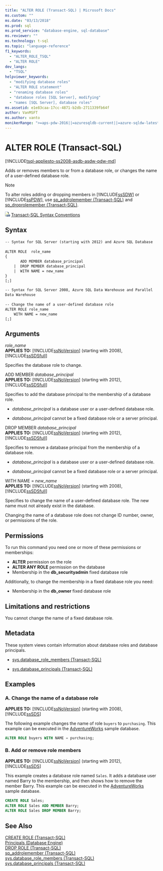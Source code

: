 ```yaml
---
title: "ALTER ROLE (Transact-SQL) | Microsoft Docs"
ms.custom: ""
ms.date: "03/13/2018"
ms.prod: sql
ms.prod_service: "database-engine, sql-database"
ms.reviewer: ""
ms.technology: t-sql
ms.topic: "language-reference"
f1_keywords: 
  - "ALTER_ROLE_TSQL"
  - "ALTER ROLE"
dev_langs: 
  - "TSQL"
helpviewer_keywords: 
  - "modifying database roles"
  - "ALTER ROLE statement"
  - "renaming database roles"
  - "database roles [SQL Server], modifying"
  - "names [SQL Server], database roles"
ms.assetid: e1e83caa-17cc-4871-b2db-2711339fb64f
author: VanMSFT
ms.author: vanto
monikerRange: ">=aps-pdw-2016||=azuresqldb-current||=azure-sqldw-latest||>=sql-server-2016||=sqlallproducts-allversions||>=sql-server-linux-2017||=azuresqldb-mi-current"
---
```

# ALTER ROLE (Transact-SQL)
[!INCLUDE[tsql-appliesto-ss2008-asdb-asdw-pdw-md](../../includes/tsql-appliesto-ss2008-all-md.md)]

  Adds or removes members to or from a database role, or changes the name of a user-defined database role.  
  
> [!NOTE]  
>  To alter roles adding or dropping members in [!INCLUDE[ssSDW](../../includes/sssdw-md.md)] or [!INCLUDE[ssPDW](../../includes/sspdw-md.md)], use [sp_addrolemember &#40;Transact-SQL&#41;](../../relational-databases/system-stored-procedures/sp-addrolemember-transact-sql.md) and [sp_droprolemember &#40;Transact-SQL&#41;](../../relational-databases/system-stored-procedures/sp-droprolemember-transact-sql.md).  
  
 ![Topic link icon](../../database-engine/configure-windows/media/topic-link.gif "Topic link icon") [Transact-SQL Syntax Conventions](../../t-sql/language-elements/transact-sql-syntax-conventions-transact-sql.md)  
  
## Syntax  
  
```  
-- Syntax for SQL Server (starting with 2012) and Azure SQL Database  
  
ALTER ROLE  role_name  
{  
       ADD MEMBER database_principal  
    |  DROP MEMBER database_principal  
    |  WITH NAME = new_name  
}  
[;]  
```  
  
 
```  
-- Syntax for SQL Server 2008, Azure SQL Data Warehouse and Parallel Data Warehouse
  
-- Change the name of a user-defined database role  
ALTER ROLE role_name   
    WITH NAME = new_name  
[;]  
```  
  
## Arguments  
 *role_name*  
 **APPLIES TO:**  [!INCLUDE[ssNoVersion](../../includes/ssnoversion-md.md)] (starting with 2008), [!INCLUDE[ssSDSfull](../../includes/sssdsfull-md.md)]  
  
 Specifies the database role to change.  
  
 ADD MEMBER *database_principal*  
 **APPLIES TO:**  [!INCLUDE[ssNoVersion](../../includes/ssnoversion-md.md)] (starting with 2012), [!INCLUDE[ssSDSfull](../../includes/sssdsfull-md.md)]  
  
 Specifies to add the database principal to the membership of a database role.  
  
-   *database_principal* is a database user or a user-defined database role.  
  
-   *database_principal* cannot be a fixed database role or a server principal.  
  
DROP MEMBER *database_principal*  
 **APPLIES TO:**  [!INCLUDE[ssNoVersion](../../includes/ssnoversion-md.md)] (starting with 2012), [!INCLUDE[ssSDSfull](../../includes/sssdsfull-md.md)]  
  
 Specifies to remove a database principal from the membership of a database role.  
  
-   *database_principal* is a database user or a user-defined database role.  
  
-   *database_principal* cannot be a fixed database role or a server principal.  
  
WITH NAME = *new_name*  
 **APPLIES TO:**  [!INCLUDE[ssNoVersion](../../includes/ssnoversion-md.md)] (starting with 2008), [!INCLUDE[ssSDSfull](../../includes/sssdsfull-md.md)]  
  
 Specifies to change the name of a user-defined database role. The new name must not already exist in the database.  
  
 Changing the name of a database role does not change ID number, owner, or permissions of the role.  
  
## Permissions  
 To run this command you need one or more of these permissions or memberships:  
  
-   **ALTER** permission on the role  
-   **ALTER ANY ROLE** permission on the database  
-   Membership in the **db_securityadmin** fixed database role  
  
Additionally, to change the membership in a fixed database role you need:  
  
-   Membership in the **db_owner** fixed database role  
  
## Limitations and restrictions  
 You cannot change the name of a fixed database role.  
  
## Metadata  
 These system views contain information about database roles and database principals.  
  
-   [sys.database_role_members &#40;Transact-SQL&#41;](../../relational-databases/system-catalog-views/sys-database-role-members-transact-sql.md)  
  
-   [sys.database_principals &#40;Transact-SQL&#41;](../../relational-databases/system-catalog-views/sys-database-principals-transact-sql.md)  
  
## Examples  
  
### A. Change the name of a database role  
 **APPLIES TO:**  [!INCLUDE[ssNoVersion](../../includes/ssnoversion-md.md)] (starting with 2008), [!INCLUDE[ssSDS](../../includes/sssds-md.md)]  
  
 The following example changes the name of role `buyers` to `purchasing`.   This example can be executed in the [AdventureWorks](https://msftdbprodsamples.codeplex.com/) sample database.
  
```sql  
ALTER ROLE buyers WITH NAME = purchasing;  
```  
  
### B. Add or remove role members  
 **APPLIES TO:**  [!INCLUDE[ssNoVersion](../../includes/ssnoversion-md.md)] (starting with 2012), [!INCLUDE[ssSDS](../../includes/sssds-md.md)]  
  
 This example creates a database role named `Sales`. It adds a database user named Barry to the membership, and then shows how to remove the member Barry.   This example can be executed in the [AdventureWorks](https://msftdbprodsamples.codeplex.com/) sample database.
  
```sql  
CREATE ROLE Sales;  
ALTER ROLE Sales ADD MEMBER Barry;  
ALTER ROLE Sales DROP MEMBER Barry;  
```  
  
## See Also  
 [CREATE ROLE &#40;Transact-SQL&#41;](../../t-sql/statements/create-role-transact-sql.md)   
 [Principals &#40;Database Engine&#41;](../../relational-databases/security/authentication-access/principals-database-engine.md)   
 [DROP ROLE &#40;Transact-SQL&#41;](../../t-sql/statements/drop-role-transact-sql.md)   
 [sp_addrolemember &#40;Transact-SQL&#41;](../../relational-databases/system-stored-procedures/sp-addrolemember-transact-sql.md)   
 [sys.database_role_members &#40;Transact-SQL&#41;](../../relational-databases/system-catalog-views/sys-database-role-members-transact-sql.md)   
 [sys.database_principals &#40;Transact-SQL&#41;](../../relational-databases/system-catalog-views/sys-database-principals-transact-sql.md)  
  
  
